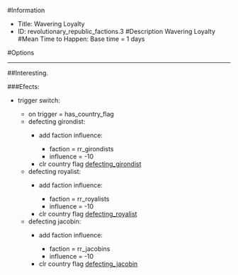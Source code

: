 #Information
 - Title: Wavering Loyalty
 - ID: revolutionary_republic_factions.3
#Description
Wavering Loyalty
#Mean Time to Happen:
Base time = 1 days

#Options

___
##Interesting.

###Efects:<ul><li>trigger switch:</li><ul><li>on trigger = has_country_flag</li><li>defecting girondist:</li><ul><li>add faction influence:</li><ul><li>faction = rr_girondists</li><li>influence = -10</li></ul><li>clr country flag [defecting_girondist](../flags/defecting_girondist.md)</li></ul><li>defecting royalist:</li><ul><li>add faction influence:</li><ul><li>faction = rr_royalists</li><li>influence = -10</li></ul><li>clr country flag [defecting_royalist](../flags/defecting_royalist.md)</li></ul><li>defecting jacobin:</li><ul><li>add faction influence:</li><ul><li>faction = rr_jacobins</li><li>influence = -10</li></ul><li>clr country flag [defecting_jacobin](../flags/defecting_jacobin.md)</li></ul></ul></ul>
